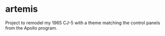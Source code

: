 # artemis
Project to remodel my 1965 CJ-5 with a theme matching the control panels from the Apollo program.
